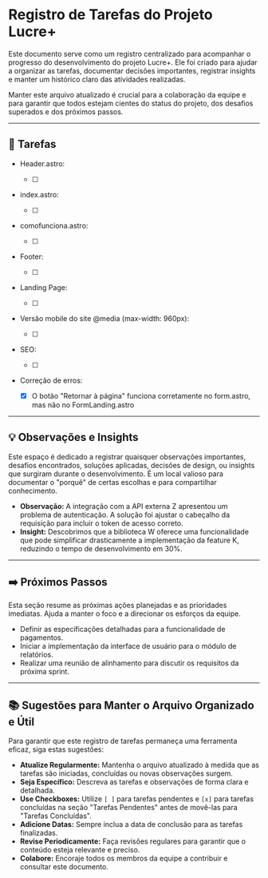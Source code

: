 # Registro de Tarefas do Projeto Lucre+

Este documento serve como um registro centralizado para acompanhar o progresso do desenvolvimento do projeto Lucre+. Ele foi criado para ajudar a organizar as tarefas, documentar decisões importantes, registrar insights e manter um histórico claro das atividades realizadas.

Manter este arquivo atualizado é crucial para a colaboração da equipe e para garantir que todos estejam cientes do status do projeto, dos desafios superados e dos próximos passos.

---

## 📝 Tarefas

- Header.astro:

  - [ ]

- index.astro:

  - [ ]

- comofunciona.astro:

  - [ ]

- Footer:

  - [ ]

- Landing Page:

  - [ ]

- Versão mobile do site @media (max-width: 960px):

  - [ ]

- SEO:

  - [ ]

- Correção de erros:

  - [x] O botão "Retornar à página" funciona corretamente no form.astro, mas não no FormLanding.astro 

---

## 💡 Observações e Insights

Este espaço é dedicado a registrar quaisquer observações importantes, desafios encontrados, soluções aplicadas, decisões de design, ou insights que surgiram durante o desenvolvimento. É um local valioso para documentar o "porquê" de certas escolhas e para compartilhar conhecimento.

- **Observação:** A integração com a API externa Z apresentou um problema de autenticação. A solução foi ajustar o cabeçalho da requisição para incluir o token de acesso correto.
- **Insight:** Descobrimos que a biblioteca W oferece uma funcionalidade que pode simplificar drasticamente a implementação da feature K, reduzindo o tempo de desenvolvimento em 30%.

---

## ➡️ Próximos Passos

Esta seção resume as próximas ações planejadas e as prioridades imediatas. Ajuda a manter o foco e a direcionar os esforços da equipe.

- Definir as especificações detalhadas para a funcionalidade de pagamentos.
- Iniciar a implementação da interface de usuário para o módulo de relatórios.
- Realizar uma reunião de alinhamento para discutir os requisitos da próxima sprint.

---

## 📚 Sugestões para Manter o Arquivo Organizado e Útil

Para garantir que este registro de tarefas permaneça uma ferramenta eficaz, siga estas sugestões:

- **Atualize Regularmente:** Mantenha o arquivo atualizado à medida que as tarefas são iniciadas, concluídas ou novas observações surgem.
- **Seja Específico:** Descreva as tarefas e observações de forma clara e detalhada.
- **Use Checkboxes:** Utilize `[ ]` para tarefas pendentes e `[x]` para tarefas concluídas na seção "Tarefas Pendentes" antes de movê-las para "Tarefas Concluídas".
- **Adicione Datas:** Sempre inclua a data de conclusão para as tarefas finalizadas.
- **Revise Periodicamente:** Faça revisões regulares para garantir que o conteúdo esteja relevante e preciso.
- **Colabore:** Encoraje todos os membros da equipe a contribuir e consultar este documento.
